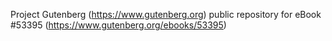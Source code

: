 Project Gutenberg (https://www.gutenberg.org) public repository for
eBook #53395 (https://www.gutenberg.org/ebooks/53395)
